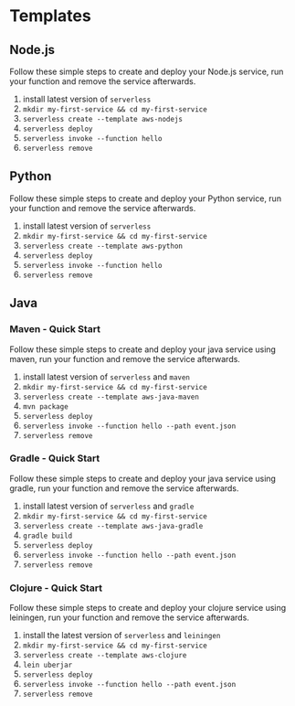 # Templates

## Node.js

Follow these simple steps to create and deploy your Node.js service, run your function and remove the service afterwards.

1. install latest version of `serverless`
2. `mkdir my-first-service && cd my-first-service`
3. `serverless create --template aws-nodejs`
4. `serverless deploy`
5. `serverless invoke --function hello`
6. `serverless remove`

## Python

Follow these simple steps to create and deploy your Python service, run your function and remove the service afterwards.

1. install latest version of `serverless`
2. `mkdir my-first-service && cd my-first-service`
3. `serverless create --template aws-python`
4. `serverless deploy`
5. `serverless invoke --function hello`
6. `serverless remove`

## Java

### Maven - Quick Start

Follow these simple steps to create and deploy your java service using maven, run your function and remove the service
afterwards.

1. install latest version of `serverless` and `maven`
2. `mkdir my-first-service && cd my-first-service`
3. `serverless create --template aws-java-maven`
4. `mvn package`
5. `serverless deploy`
6. `serverless invoke --function hello --path event.json`
7. `serverless remove`

### Gradle - Quick Start

Follow these simple steps to create and deploy your java service using gradle, run your function and remove the service
afterwards.

1. install latest version of `serverless` and `gradle`
2. `mkdir my-first-service && cd my-first-service`
3. `serverless create --template aws-java-gradle`
4. `gradle build`
5. `serverless deploy`
6. `serverless invoke --function hello --path event.json`
7. `serverless remove`

### Clojure - Quick Start

Follow these simple steps to create and deploy your clojure service using leiningen, run your function and remove the service
afterwards.

1. install the latest version of `serverless` and `leiningen`
2. `mkdir my-first-service && cd my-first-service`
3. `serverless create --template aws-clojure`
4. `lein uberjar`
5. `serverless deploy`
6. `serverless invoke --function hello --path event.json`
7. `serverless remove`
